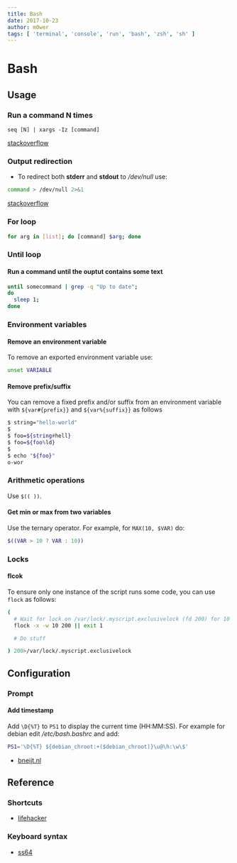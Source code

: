 ```yaml
---
title: Bash
date: 2017-10-23
author: m0wer
tags: [ 'terminal', 'console', 'run', 'bash', 'zsh', 'sh' ]
---
```


# Bash

## Usage

### Run a command N times

`seq [N] | xargs -Iz [command]`

[stackoverflow](https://stackoverflow.com/questions/3737740/is-there-a-better-way-to-run-a-command-n-times-in-bash)

### Output redirection

* To redirect both **stderr** and **stdout** to */dev/null* use:

```bash
command > /dev/null 2>&1
```

[stackoverflow](https://unix.stackexchange.com/questions/70963/difference-between-2-2-dev-null-dev-null-and-dev-null-21)

### For loop

```bash
for arg in [list]; do [command] $arg; done
```

### Until loop

#### Run a command until the ouptut contains some text

```bash
until somecommand | grep -q "Up to date";
do
  sleep 1;
done
```

### Environment variables

#### Remove an environment variable

To remove an exported environment variable use:

```bash
unset VARIABLE
```

#### Remove prefix/suffix

You can remove a fixed prefix and/or suffix from an environment variable
with `${var#{prefix}}` and `${var%{suffix}}` as follows

```bash
$ string="hello-world"
$
$ foo=${string#hell}
$ foo=${foo%ld}
$
$ echo "${foo}"
o-wor
```

### Arithmetic operations

Use `$(( ))`.

#### Get min or max from two variables

Use the ternary operator. For example, for `MAX(10, $VAR)` do:

```bash
$((VAR > 10 ? VAR : 10))
```

### Locks

#### flcok

To ensure only one instance of the script runs some code, you can use `flock`
as follows:

```bash
(
  # Wait for lock on /var/lock/.myscript.exclusivelock (fd 200) for 10 seconds
  flock -x -w 10 200 || exit 1

  # Do stuff

) 200>/var/lock/.myscript.exclusivelock
```

## Configuration

### Prompt

#### Add timestamp

Add `\D{%T}` to `PS1` to display the current time (HH:MM:SS). For example for
debian edit */etc/bash.bashrc* and add:

```bash
PS1='\D{%T} ${debian_chroot:+($debian_chroot)}\u@\h:\w\$'
```

* [bneijt.nl](https://bneijt.nl/blog/post/add-a-timestamp-to-your-bash-prompt/)

## Reference

### Shortcuts

* [lifehacker](https://lifehacker.com/5743814/become-a-command-line-ninja-with-these-time-saving-shortcuts)

### Keyboard syntax

* [ss64](https://ss64.com/bash/syntax-keyboard.html)
